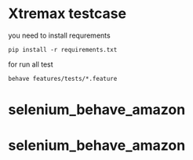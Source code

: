 # Xtremax testcase 

you need to install requrements 
 
```
pip install -r requirements.txt
```

for run all test

```
behave features/tests/*.feature  
```
# selenium_behave_amazon
# selenium_behave_amazon
